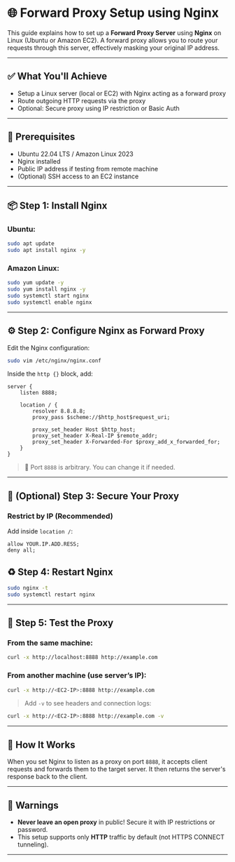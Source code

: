 # 🌐 Forward Proxy Setup using Nginx

This guide explains how to set up a **Forward Proxy Server** using **Nginx** on Linux (Ubuntu or Amazon EC2). A forward proxy allows you to route your requests through this server, effectively masking your original IP address.

---

## ✅ What You'll Achieve

- Setup a Linux server (local or EC2) with Nginx acting as a forward proxy
- Route outgoing HTTP requests via the proxy
- Optional: Secure proxy using IP restriction or Basic Auth

---

## 🧰 Prerequisites

- Ubuntu 22.04 LTS / Amazon Linux 2023
- Nginx installed
- Public IP address if testing from remote machine
- (Optional) SSH access to an EC2 instance

---

## 📦 Step 1: Install Nginx

### Ubuntu:
```bash
sudo apt update
sudo apt install nginx -y
```

### Amazon Linux:
```bash
sudo yum update -y
sudo yum install nginx -y
sudo systemctl start nginx
sudo systemctl enable nginx
```

---

## ⚙️ Step 2: Configure Nginx as Forward Proxy

Edit the Nginx configuration:

```bash
sudo vim /etc/nginx/nginx.conf
```

Inside the `http {}` block, add:

```nginx
server {
    listen 8888;

    location / {
        resolver 8.8.8.8;
        proxy_pass $scheme://$http_host$request_uri;

        proxy_set_header Host $http_host;
        proxy_set_header X-Real-IP $remote_addr;
        proxy_set_header X-Forwarded-For $proxy_add_x_forwarded_for;
    }
}
```

> 🔁 Port `8888` is arbitrary. You can change it if needed.

---

## 🔐 (Optional) Step 3: Secure Your Proxy

### Restrict by IP (Recommended)
Add inside `location /`:
```nginx
allow YOUR.IP.ADD.RESS;
deny all;
```

## ♻️ Step 4: Restart Nginx

```bash
sudo nginx -t
sudo systemctl restart nginx
```

---

## 🧪 Step 5: Test the Proxy

### From the same machine:
```bash
curl -x http://localhost:8888 http://example.com
```

### From another machine (use server’s IP):
```bash
curl -x http://<EC2-IP>:8888 http://example.com
```

> Add `-v` to see headers and connection logs:
```bash
curl -x http://<EC2-IP>:8888 http://example.com -v
```

---

## 🧠 How It Works

When you set Nginx to listen as a proxy on port `8888`, it accepts client requests and forwards them to the target server. It then returns the server's response back to the client.

---

## 🚨 Warnings

- **Never leave an open proxy** in public! Secure it with IP restrictions or password.
- This setup supports only **HTTP** traffic by default (not HTTPS CONNECT tunneling).

---
